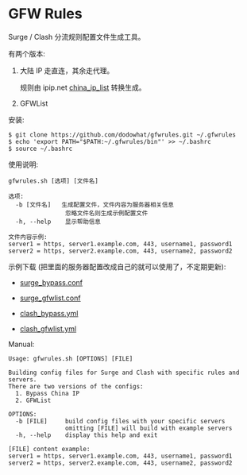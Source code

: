 # GFW Rules

Surge / Clash 分流规则配置文件生成工具。

有两个版本:

1. 大陆 IP 走直连，其余走代理。

   规则由 ipip.net [china_ip_list](https://github.com/17mon/china_ip_list) 转换生成。

2. GFWList

安装:

    $ git clone https://github.com/dodowhat/gfwrules.git ~/.gfwrules
    $ echo 'export PATH="$PATH:~/.gfwrules/bin"' >> ~/.bashrc
    $ source ~/.bashrc

使用说明:

    gfwrules.sh [选项] [文件名]

    选项:
      -b [文件名]   生成配置文件，文件内容为服务器相关信息
                    忽略文件名则生成示例配置文件
      -h, --help    显示帮助信息

    文件内容示例:
    server1 = https, server1.example.com, 443, username1, password1
    server2 = https, server2.example.com, 443, username2, password2

示例下载 (把里面的服务器配置改成自己的就可以使用了，不定期更新):

* [surge_bypass.conf](https://raw.githubusercontent.com/dodowhat/gfwrules/master/surge_bypass.conf)

* [surge_gfwlist.conf](https://raw.githubusercontent.com/dodowhat/gfwrules/master/surge_gfwlist.conf)

* [clash_bypass.yml](https://raw.githubusercontent.com/dodowhat/gfwrules/master/clash_bypass.yml)

* [clash_gfwlist.yml](https://raw.githubusercontent.com/dodowhat/gfwrules/master/clash_gfwlist.yml)

Manual:

    Usage: gfwrules.sh [OPTIONS] [FILE]

    Building config files for Surge and Clash with specific rules and servers.
    There are two versions of the configs:
      1. Bypass China IP
      2. GFWList

    OPTIONS:
      -b [FILE]     build config files with your specific servers
                    omitting [FILE] will build with example servers
      -h, --help    display this help and exit

    [FILE] content example:
    server1 = https, server1.example.com, 443, username1, password1
    server2 = https, server2.example.com, 443, username2, password2

